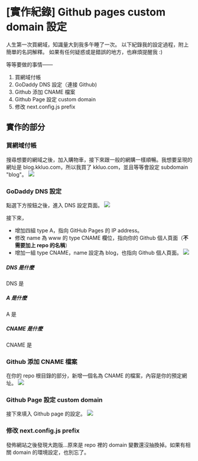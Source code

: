 # [實作紀錄] Github pages custom domain 設定

人生第一次買網域，知識量大到我多午睡了一次。
以下紀錄我的設定過程，附上簡單的名詞解釋。
如果有任何疑惑或是錯誤的地方，也麻煩提醒我 :)

等等要做的事情——
1. 買網域付帳
2. GoDaddy DNS 設定（連接 Github)
3. Github 添加 CNAME 檔案
4. Github Page 設定 custom domain
5. 修改 next.config.js prefix

## 實作的部分

### 買網域付帳
搜尋想要的網域之後，加入購物車，接下來跟一般的網購一樣順暢。我想要呈現的網址是 blog.kkluo.com，所以我買了 kkluo.com，並且等等會設定 subdomain "blog"。
![](https://i.imgur.com/QZFhGDS.png)

### GoDaddy DNS 設定
點選下方按鈕之後，進入 DNS 設定頁面。
![](https://i.imgur.com/dKIeDhq.png)

接下來，
- 增加四組 type A，指向 GitHub Pages 的 IP address。
- 修改 name 為 www 的 type CNAME 欄位，指向你的 Github 個人頁面（**不需要加上 repo 的名稱**）
- 增加一組 type CNAME，name 設定為 blog，也指向 Github 個人頁面。
![](https://i.imgur.com/RdMpXYk.png)
##### DNS 是什麼
DNS 是
##### A 是什麼
A 是
##### CNAME 是什麼
CNAME 是


### Github 添加 CNAME 檔案
在你的 repo 根目錄的部分，新增一個名為 CNAME 的檔案，內容是你的預定網址。
![](https://i.imgur.com/fEJN0fJ.png)

### Github Page 設定 custom domain
接下來填入 Github page 的設定。
![](https://i.imgur.com/UOIQHuI.png)


### 修改 next.config.js prefix
發佈網站之後發現大跑版...原來是 repo 裡的 domain 變數還沒抽換掉。如果有相關 domain 的環境設定，也別忘了。







